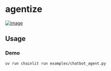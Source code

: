 # agentize
[![image](https://img.shields.io/pypi/v/agentize.svg)](https://pypi.python.org/pypi/agentize)

## Usage

### Demo

```sh
uv run chainlit run examples/chatbot_agent.py
```
